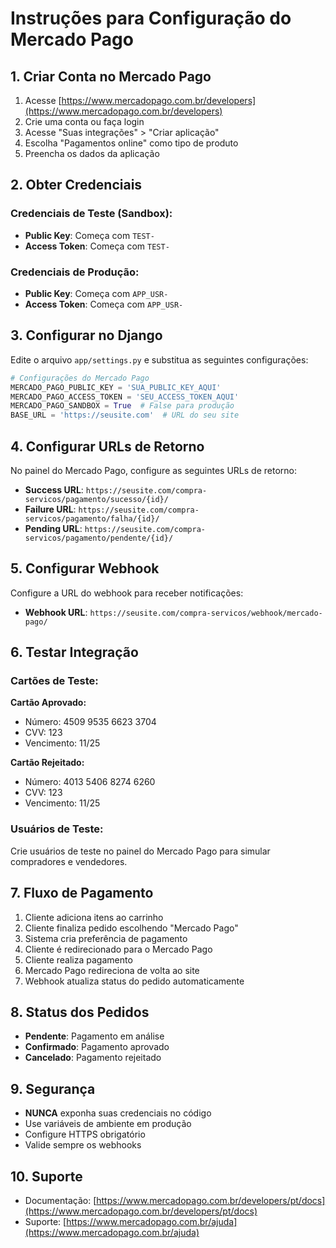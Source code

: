 # Instruções para Configuração do Mercado Pago

## 1. Criar Conta no Mercado Pago

1. Acesse [https://www.mercadopago.com.br/developers](https://www.mercadopago.com.br/developers)
2. Crie uma conta ou faça login
3. Acesse "Suas integrações" > "Criar aplicação"
4. Escolha "Pagamentos online" como tipo de produto
5. Preencha os dados da aplicação

## 2. Obter Credenciais

### Credenciais de Teste (Sandbox):
- **Public Key**: Começa com `TEST-`
- **Access Token**: Começa com `TEST-`

### Credenciais de Produção:
- **Public Key**: Começa com `APP_USR-`
- **Access Token**: Começa com `APP_USR-`

## 3. Configurar no Django

Edite o arquivo `app/settings.py` e substitua as seguintes configurações:

```python
# Configurações do Mercado Pago
MERCADO_PAGO_PUBLIC_KEY = 'SUA_PUBLIC_KEY_AQUI'
MERCADO_PAGO_ACCESS_TOKEN = 'SEU_ACCESS_TOKEN_AQUI'
MERCADO_PAGO_SANDBOX = True  # False para produção
BASE_URL = 'https://seusite.com'  # URL do seu site
```

## 4. Configurar URLs de Retorno

No painel do Mercado Pago, configure as seguintes URLs de retorno:

- **Success URL**: `https://seusite.com/compra-servicos/pagamento/sucesso/{id}/`
- **Failure URL**: `https://seusite.com/compra-servicos/pagamento/falha/{id}/`
- **Pending URL**: `https://seusite.com/compra-servicos/pagamento/pendente/{id}/`

## 5. Configurar Webhook

Configure a URL do webhook para receber notificações:

- **Webhook URL**: `https://seusite.com/compra-servicos/webhook/mercado-pago/`

## 6. Testar Integração

### Cartões de Teste:

**Cartão Aprovado:**
- Número: 4509 9535 6623 3704
- CVV: 123
- Vencimento: 11/25

**Cartão Rejeitado:**
- Número: 4013 5406 8274 6260
- CVV: 123
- Vencimento: 11/25

### Usuários de Teste:

Crie usuários de teste no painel do Mercado Pago para simular compradores e vendedores.

## 7. Fluxo de Pagamento

1. Cliente adiciona itens ao carrinho
2. Cliente finaliza pedido escolhendo "Mercado Pago"
3. Sistema cria preferência de pagamento
4. Cliente é redirecionado para o Mercado Pago
5. Cliente realiza pagamento
6. Mercado Pago redireciona de volta ao site
7. Webhook atualiza status do pedido automaticamente

## 8. Status dos Pedidos

- **Pendente**: Pagamento em análise
- **Confirmado**: Pagamento aprovado
- **Cancelado**: Pagamento rejeitado

## 9. Segurança

- **NUNCA** exponha suas credenciais no código
- Use variáveis de ambiente em produção
- Configure HTTPS obrigatório
- Valide sempre os webhooks

## 10. Suporte

- Documentação: [https://www.mercadopago.com.br/developers/pt/docs](https://www.mercadopago.com.br/developers/pt/docs)
- Suporte: [https://www.mercadopago.com.br/ajuda](https://www.mercadopago.com.br/ajuda)


